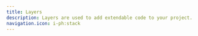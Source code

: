 ```yaml
---
title: Layers
description: Layers are used to add extendable code to your project.
navigation.icon: i-ph:stack
---
```

